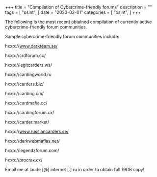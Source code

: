 +++
title = "Compilation of Cybercrime-friendly forums"
description = ""
tags = [
    "osint",
]
date = "2023-02-01"
categories = [
    "osint",
]
+++

The following is the most recent obtained compilation of currently active cybercrime-friendly forum communities.

Sample cybercrime-friendly forum communities include:

hxxp://www.darkteam.se/

hxxp://crdforum.cc/

hxxp://legitcarders.ws/

hxxp://cardingworld.ru

hxxp://carders.biz/

hxxp://carding.cm/

hxxp://cardmafia.cc/

hxxp://cardingforum.cx/

hxxp://carder.market/

hxxp://www.russiancarders.se/

hxxp://darkwebmafias.net/

hxxp://legendzforum.com/

hxxp://procrax.cx/

Email me at laude [@] internet [.] ru in order to obtain full 19GB copy!
